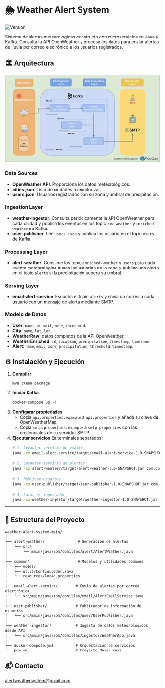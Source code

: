 # 🌦️ Weather Alert System

![Version](https://img.shields.io/badge/version-1.0-blue/)

Sistema de alertas meteorológicas construido con microservicios en Java y Kafka. Consulta la
API OpenWeather y procesa los datos para envíar alertas de lluvia por correo electrónico a los
usuarios registrados.

## 🏛️ Arquitectura

![Arquitectura](./arch.png)

### Data Sources

- **OpenWeather API**. Proporciona los datos meteorológicos.
- **cities.json**. Lista de ciudades a monitorizar.
- **users.json**. Usuarios registrados con su zona y umbral de precipitación.

### Ingestion Layer

- **weather-ingestor**. Consulta periódicamente la API OpenWeather para cada
  ciudad y publica los eventos en los topic `raw-weather` y `enriched-weather` de Kafka.
- **user-publisher**. Lee `users.json` y publica los usuario en el
  topic `users` de Kafka.

### Processing Layer

- **alert-weather**. Consume los topic `enriched-weather` y `users` para cada
  evento meteorológico busca los usuarios de la zona y publica una alerta en el topic
  `alerts` si la precipitación supera su umbral.

### Serving Layer

- **email-alert-service**. Escucha el topic `alerts` y envía un correo a cada
  usuario con un mensaje de alerta mediante SMTP.

### Modelo de Datos

- **User**: `name`, `id`, `mail`, `zone`, `threshold`.
- **City**: `name`, `lat`, `lon`.
- **WeatherRaw**: datos completos de la API OpenWeather.
- **WeatherEnriched**: `id`, `location`, `precipitation`, `timestamp`, `timezone`.
- **Alert**: `name`, `mail`, `zone`, `precipitation`, `threshold`, `timestamp`.

## ⚙️ Instalación y Ejecución

1. **Compilar**
   ```bash
   mvn clean package
   ```
2. **Iniciar Kafka**
   ```bash
   docker-compose up -d
   ```
3. **Configurar propiedades**
   - Copia `api.properties.example` a `api.properties` y añada su clave de
     OpenWeatherMap.
   - Copia `smtp.properties.example` a `smtp.properties` con las credenciales de
     su servidor SMTP.
4. **Ejecutar servicios**
   En terminales separados:
   ```bash
   # 1. Levantar servicio de emails
   java -cp email-alert-service/target/email-alert-service-1.0-SNAPSHOT.jar com.comillas.email.AlertEmailService

   # 2. Levantar servicio de alertas
   java -cp alert-weather/target/alert-weather-1.0-SNAPSHOT.jar com.comillas.alert.AlertWeather

   # 3. Publicar usuarios
   java -cp user-publisher/target/user-publisher-1.0-SNAPSHOT.jar com.comillas.user.UserPublisher

   # 4. Lazar el ingestador
   java -cp weather-ingestor/target/weather-ingestor-1.0-SNAPSHOT.jar com.comillas.ingestor.WeatherApp
   
---

## 📁 Estructura del Proyecto

```
weather-alert-system-main/
│
├── alert-weather/               # Generación de alertas
│   └── src/
│       └── main/java/com/comillas/alert/AlertWeather.java
│
├── common/                      # Modelos y utilidades comunes
│   ├── model/
│   ├── utils/ConfigLoader.java
│   └── resources/log4j.properties
│
├── email-alert-service/        # Envío de alertas por correo electrónico
│   └── src/main/java/com/comillas/email/AlertEmailService.java
│
├── user-publisher/             # Publicador de información de usuarios
│   └── src/main/java/com/comillas/user/UserPublisher.java
│
├── weather-ingestor/           # Ingesta de datos meteorológicos desde API
│   └── src/main/java/com/comillas/ingestor/WeatherApp.java
│
├── docker-compose.yml          # Orquestación de servicios
└── pom.xml                     # Proyecto Maven raíz
```

## 📬 Contacto

alertweathersystem@gmail.com

